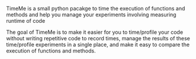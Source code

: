 TimeMe is a small python pacakge to time the execution of functions and methods and help you manage
your experiments involving measuring runtime of code


The goal of TimeMe is to make it easier for you to time/profile your code without writing repetitive code to record times, manage the results of these time/profile experiments in a single place, and make it easy to compare the execution of functions and methods.


